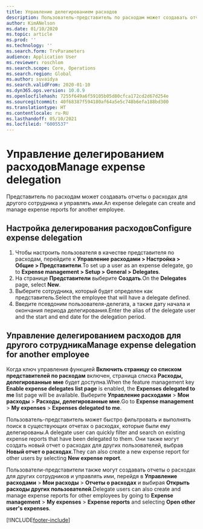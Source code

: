 ```yaml
---
title: Управление делегированием расходов
description: Пользователь-представитель по расходам может создавать отчеты о расходах для другого сотрудника организации и управлять ими.
author: KimANelson
ms.date: 01/10/2020
ms.topic: article
ms.prod: ''
ms.technology: ''
ms.search.form: TrvParameters
audience: Application User
ms.reviewer: roschlom
ms.search.scope: Core, Operations
ms.search.region: Global
ms.author: suvaidya
ms.search.validFrom: 2020-01-10
ms.dyn365.ops.version: 10.0.9
ms.openlocfilehash: 7255f649a6f59105b05d80cfca172cd2d67d254e
ms.sourcegitcommit: 40f68387f594180af64a5e5c748b6efa188bd300
ms.translationtype: HT
ms.contentlocale: ru-RU
ms.lasthandoff: 05/10/2021
ms.locfileid: "6005537"
---
```

# <a name="manage-expense-delegation"></a><span data-ttu-id="edc7b-103">Управление делегированием расходов</span><span class="sxs-lookup"><span data-stu-id="edc7b-103">Manage expense delegation</span></span>

<span data-ttu-id="edc7b-104">Представитель по расходам может создавать отчеты о расходах для другого сотрудника и управлять ими.</span><span class="sxs-lookup"><span data-stu-id="edc7b-104">An expense delegate can create and manage expense reports for another employee.</span></span>

## <a name="configure-expense-delegation"></a><span data-ttu-id="edc7b-105">Настройка делегирования расходов</span><span class="sxs-lookup"><span data-stu-id="edc7b-105">Configure expense delegation</span></span>

1. <span data-ttu-id="edc7b-106">Чтобы настроить пользователя в качестве представителя по расходам, перейдите к **Управление расходами > Настройка > Общие > Представители**.</span><span class="sxs-lookup"><span data-stu-id="edc7b-106">To set up a user as an expense delegate, go to **Expense management > Setup > General > Delegates**.</span></span>
2. <span data-ttu-id="edc7b-107">На странице **Представители** выберите **Создать**.</span><span class="sxs-lookup"><span data-stu-id="edc7b-107">On the **Delegates** page, select **New**.</span></span>
3. <span data-ttu-id="edc7b-108">Выберите сотрудника, который будет определен как представитель.</span><span class="sxs-lookup"><span data-stu-id="edc7b-108">Select the employee that will have a delegate defined.</span></span> 
4. <span data-ttu-id="edc7b-109">Введите псевдоним пользователя-делегата, а также дату начала и окончания периода делегирования.</span><span class="sxs-lookup"><span data-stu-id="edc7b-109">Enter the alias of the delegate user and the start and end date for the delegation period.</span></span>

## <a name="manage-expense-delegation-for-another-employee"></a><span data-ttu-id="edc7b-110">Управление делегированием расходов для другого сотрудника</span><span class="sxs-lookup"><span data-stu-id="edc7b-110">Manage expense delegation for another employee</span></span>

<span data-ttu-id="edc7b-111">Когда ключ управления функцией **Включить страницу со списком представителей по расходам** включен, страница списка **Расходы, делегированные мне** будет доступна.</span><span class="sxs-lookup"><span data-stu-id="edc7b-111">When the feature management key **Enable expense delegates list page** is enabled, the **Expenses delegated to me** list page will be available.</span></span> <span data-ttu-id="edc7b-112">Выберите **Управление расходами** > **Мои расходы** > **Расходы, делегированные мне**.</span><span class="sxs-lookup"><span data-stu-id="edc7b-112">Go to **Expense management** > **My expenses** > **Expenses delegated to me**.</span></span>

<span data-ttu-id="edc7b-113">Пользователь-представитель может быстро фильтровать и выполнять поиск в существующих отчетах о расходах, которые были ему делегированы.</span><span class="sxs-lookup"><span data-stu-id="edc7b-113">A delegate user can quickly filter and search on existing expense reports that have been delegated to them.</span></span> <span data-ttu-id="edc7b-114">Они также могут создать новый отчет о расходах для других пользователей, выбрав **Новый отчет о расходах**.</span><span class="sxs-lookup"><span data-stu-id="edc7b-114">They can also create a new expense report for other users by selecting **New expense report**.</span></span>

<span data-ttu-id="edc7b-115">Пользователи-представители также могут создавать отчеты о расходах для других сотрудников и управлять ими, перейдя в **Управление расходами** > **Мои расходы** > **Отчеты о расходах** и выбирая **Открыть расходы других пользователей**.</span><span class="sxs-lookup"><span data-stu-id="edc7b-115">Delegate users can also create and manage expense reports for other employees by going to **Expense management** > **My expenses** > **Expense reports** and selecting **Open other user's expenses**.</span></span>


[!INCLUDE[footer-include](../includes/footer-banner.md)]